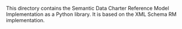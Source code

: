 This directory contains the Semantic Data Charter Reference Model Implementation as a Python library. 
It is based on the XML Schema RM implementation.